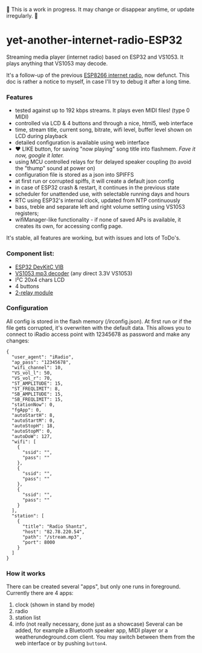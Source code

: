 :baby: This is a work in progress. It may change or disappear anytime, or update irregularly. :baby:
# yet-another-internet-radio-ESP32
Streaming media player (internet radio) based on ESP32 and VS1053.
It plays anything that VS1053 may decode.

It's a follow-up of the previous [ESP8266 internet radio](https://github.com/pisicaverde/yet-another-internet-radio/), now defunct. 
This doc is rather a notice to myself, in case I'll try to debug it after a long time.

### Features ###
- tested against up to 192 kbps streams. It plays even MIDI files! (type 0 MIDI)
- controlled via LCD & 4 buttons and through a nice, html5, web interface
- time, stream title, current song, bitrate, wifi level, buffer level shown on LCD during playback
- detailed configuration is available using web interface
- :hearts: LIKE button, for saving "now playing" song title into flashmem. *Fave it now, google it later.*
- using MCU controlled relays for for delayed speaker coupling (to avoid the "thump" sound at power on)
- configuration file is stored as a json into SPIFFS
- at first run or corrupted spiffs, it will create a default json config
- in case of ESP32 crash & restart, it continues in the previous state
- scheduler for unattended use, with selectable running days and hours
- RTC using ESP32's internal clock, updated from NTP continuously
- bass, treble and separate left and right volume setting using VS1053 registers;
- wifiManager-like functionality - if none of saved APs is available, it creates its own, for accessing config page.

It's stable, all features are working, but with issues and lots of ToDo's.

### Component list: ###
- [ESP32 DevKitC VIB](https://www.tme.eu/en/details/esp32-devkitc-vib/development-tools-for-data-transmission/espressif/) 
- [VS1053 mp3 decoder](https://www.tme.eu/en/details/mikroe-946/add-on-boards/mikroelektronika/mp3-click/) (any direct 3.3V VS1053)
- I²C 20x4 chars LCD
- 4 buttons
- [2-relay module](https://www.banggood.com/2-Channel-Relay-Module-12V-with-Optical-Coupler-Protection-Relay-Extended-Board-For-Arduino-MCU-p-1399427.html)

### Configuration ###
All config is stored in the flash memory (/irconfig.json). At first run or if the file gets corrupted, it's overwriten with the default data. This allows you to connect to iRadio access point with 12345678 as password and make any changes:
```
{
  "user_agent": "iRadio",
  "ap_pass": "12345678",
  "wifi_channel": 10,
  "VS_vol_l": 50,
  "VS_vol_r": 70,
  "ST_AMPLITUDE": 15,
  "ST_FREQLIMIT": 8,
  "SB_AMPLITUDE": 15,
  "SB_FREQLIMIT": 15,
  "stationNow": 0,
  "fgApp": 0,
  "autoStartH": 8,
  "autoStartM": 0,
  "autoStopH": 18,
  "autoStopM": 0,
  "autoDoW": 127,
  "wifi": [
    {
      "ssid": "",
      "pass": ""
    },
    {
      "ssid": "",
      "pass": ""
    },
    {
      "ssid": "",
      "pass": ""
    }
  ],
  "station": [
    {
      "title": "Radio Shantz",
      "host": "82.78.220.54",
      "path": "/stream.mp3",
      "port": 8000
    }
  ]
}
```
### How it works ###
There can be created several "apps", but only one runs in foreground. Currently there are 4 apps:
1) clock (shown in stand by mode)
2) radio
3) station list
4) info (not really necessary, done just as a showcase)
Several can be added, for example a Bluetooth speaker app, MIDI player or a weatherundeground.com client.
You may switch between them from the web interface or by pushing `button4`.
